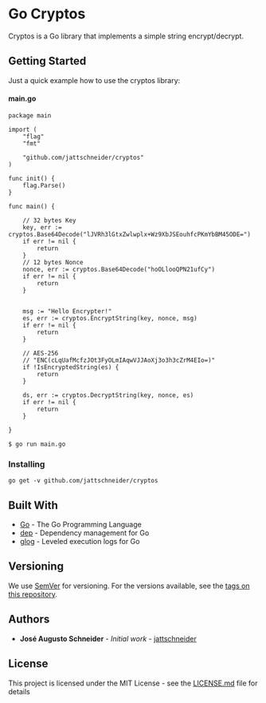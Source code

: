 # Go Cryptos

Cryptos is a Go library that implements a simple string encrypt/decrypt.

## Getting Started

Just a quick example how to use the cryptos library:

#### main.go
```
package main

import (
	"flag"
	"fmt"

	"github.com/jattschneider/cryptos"
)

func init() {
	flag.Parse()
}

func main() {
	
	// 32 bytes Key
	key, err := cryptos.Base64Decode("lJVRh3lGtxZwlwplx+Wz9XbJSEouhfcPKmYbBM45ODE=")
	if err != nil {
		return
	}
	// 12 bytes Nonce
	nonce, err := cryptos.Base64Decode("hoOLlooQPN21ufCy")
	if err != nil {
		return
	}

	
	msg := "Hello Encrypter!"
	es, err := cryptos.EncryptString(key, nonce, msg)
	if err != nil {
		return
	}
	
	// AES-256
	// "ENC(cLqUafMcfzJOt3FyOLmIAqwVJJAoXj3o3h3cZrM4EIo=)"
	if !IsEncryptedString(es) {
		return
	}

	ds, err := cryptos.DecryptString(key, nonce, es)
	if err != nil {
		return
	}

}
```

```
$ go run main.go
```

### Installing

```
go get -v github.com/jattschneider/cryptos
```

## Built With

* [Go](https://golang.org/) - The Go Programming Language
* [dep](https://golang.github.io/dep/) - Dependency management for Go
* [glog](https://github.com/golang/glog) - Leveled execution logs for Go

## Versioning

We use [SemVer](http://semver.org/) for versioning. For the versions available, see the [tags on this repository](https://github.com/jattschneider/config/tags). 

## Authors

* **José Augusto Schneider** - *Initial work* - [jattschneider](https://github.com/jattschneider)


## License

This project is licensed under the MIT License - see the [LICENSE.md](LICENSE.md) file for details

